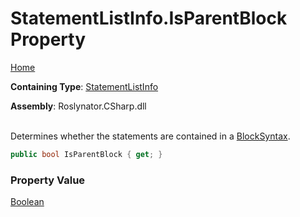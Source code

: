 # StatementListInfo\.IsParentBlock Property

[Home](../../../../../README.md)

**Containing Type**: [StatementListInfo](../README.md)

**Assembly**: Roslynator\.CSharp\.dll

\
Determines whether the statements are contained in a [BlockSyntax](https://docs.microsoft.com/en-us/dotnet/api/microsoft.codeanalysis.csharp.syntax.blocksyntax)\.

```csharp
public bool IsParentBlock { get; }
```

### Property Value

[Boolean](https://docs.microsoft.com/en-us/dotnet/api/system.boolean)

